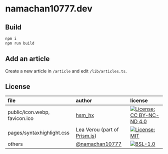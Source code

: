 # namachan10777.dev

## Build

```sh
npm i
npm run build
```

## Add an article

Create a new article in `/article` and edit `/lib/articles.ts`.

## License

|file|author|license|
|:---|:-----|:------|
|public/icon.webp, favicon.ico| [hsm_hx](https://github.com/hsm-hx) | [![License: CC BY-NC-ND 4.0](https://img.shields.io/badge/License-CC%20BY--NC--ND%204.0-lightgrey.svg)](https://creativecommons.org/licenses/by-nc-nd/4.0/) |
|pages/syntaxhighlight.css| Lea Verou (part of [Prism.js](https://github.com/PrismJS/prism/blob/master/themes/prism-dark.css)) |  [![License: MIT](https://img.shields.io/badge/License-MIT-yellow.svg)](https://opensource.org/licenses/MIT) |
|others|[@namachan10777](https://github.com/namachan10777)|[![BSL-1.0](https://img.shields.io/badge/License-BSL%201.0-blue.svg)](https://opensource.org/licenses/BSL-1.0) |
